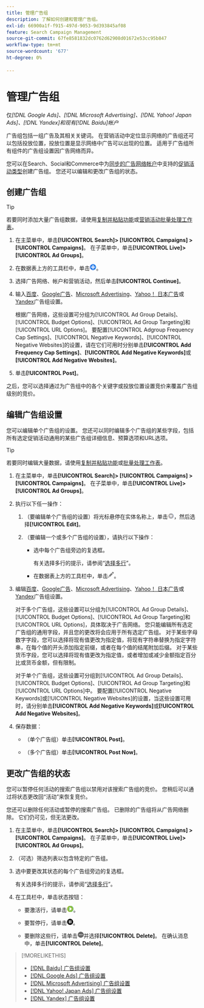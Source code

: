 ```yaml
---
title: 管理广告组
description: 了解如何创建和管理广告组。
exl-id: 66900a1f-f915-497d-9053-9d393845af08
feature: Search Campaign Management
source-git-commit: 67fe8581832dc0762d62908d01672e53cc95b847
workflow-type: tm+mt
source-wordcount: '677'
ht-degree: 0%

---
```


# 管理广告组

仅&#x200B;*[!DNL Google Ads]、[!DNL Microsoft Advertising]、[!DNL Yahoo! Japan Ads]、[!DNL Yandex]和现有[!DNL Baidu]帐户*

广告组包括一组广告及其相关关键词。 在营销活动中定位显示网络的广告组还可以包括投放位置，投放位置是显示网络中广告可以出现的位置。 适用于广告组所有组件的广告组设置因广告网络而异。

您可以在Search、Social和Commerce中为[同步的广告网络帐户](/help/search-social-commerce/campaign-management/accounts/ad-network-account-about.md)中支持的[促销活动类型](/help/search-social-commerce/introduction/supported-inventory.md)创建广告组。 您还可以编辑和更改广告组的状态。

## 创建广告组

>[!TIP]
>
>若要同时添加大量广告组数据，请使用[复制并粘贴功能](/help/search-social-commerce/campaign-management/campaigns/copy-paste.md)或[营销活动批量处理工作表](/help/search-social-commerce/campaign-management/bulksheets/bulksheet-about.md)。

1. 在主菜单中，单击&#x200B;**[!UICONTROL Search]> [!UICONTROL Campaigns] >[!UICONTROL Campaigns]**。 在子菜单中，单击&#x200B;**[!UICONTROL Live]>[!UICONTROL Ad Groups]**。

1. 在数据表上方的工具栏中，单击![创建](/help/search-social-commerce/assets/add.png "创建")。

1. 选择广告网络、帐户和营销活动，然后单击&#x200B;**[!UICONTROL Continue]**。

1. 输入[百度](/help/search-social-commerce/campaign-management/campaigns/ad-group-settings-baidu.md)、[Google广告](/help/search-social-commerce/campaign-management/campaigns/ad-group-settings-google.md)、[Microsoft Advertising](/help/search-social-commerce/campaign-management/campaigns/ad-group-settings-microsoft.md)、[Yahoo！ 日本广告](/help/search-social-commerce/campaign-management/campaigns/ad-group-settings-yahoo-japan.md)或[Yandex](/help/search-social-commerce/campaign-management/campaigns/ad-group-settings-yandex.md)广告组设置。

   根据广告网络，这些设置可分组为[!UICONTROL Ad Group Details]、[!UICONTROL Budget Options]、[!UICONTROL Ad Group Targeting]和[!UICONTROL URL Options]。 要配置[!UICONTROL Adgroup Frequency Cap Settings]、[!UICONTROL Negative Keywords]、[!UICONTROL Negative Websites]的设置，请在它们可用时分别单击&#x200B;**[!UICONTROL Add Frequency Cap Settings]**、**[!UICONTROL Add Negative Keywords]**&#x200B;或&#x200B;**[!UICONTROL Add Negative Websites]**。

1. 单击&#x200B;**[!UICONTROL Post]**。

之后，您可以选择通过为广告组中的各个关键字或投放位置设置竞价来覆盖广告组级别的竞价。

## 编辑广告组设置

您可以编辑单个广告组的设置。 您还可以同时编辑多个广告组的某些字段，包括所有选定促销活动通用的某些广告组详细信息、预算选项和URL选项。

>[!TIP]
>
>若要同时编辑大量数据，请使用[复制并粘贴功能](/help/search-social-commerce/campaign-management/campaigns/copy-paste.md)或[批量处理工作表](/help/search-social-commerce/campaign-management/bulksheets/bulksheet-about.md)。

1. 在主菜单中，单击&#x200B;**[!UICONTROL Search]> [!UICONTROL Campaigns] >[!UICONTROL Campaigns]**。 在子菜单中，单击&#x200B;**[!UICONTROL Live]>[!UICONTROL Ad Groups]**。

1. 执行以下任一操作：

   1. （要编辑单个广告组的设置）将光标悬停在实体名称上，单击![菜单图标](/help/search-social-commerce/assets/arrow-dropdown-menu.png "菜单图标")，然后选择&#x200B;**[!UICONTROL Edit]**。

   1. （要编辑一个或多个广告组的设置），请执行以下操作：

      * 选中每个广告组旁边的复选框。

        有关选择多行的提示，请参阅“[选择多行](/help/search-social-commerce/common-tasks/navigation-editing-selection/multiple-rows-select.md)”。

      * 在数据表上方的工具栏中，单击![编辑](/help/search-social-commerce/assets/edit.png "编辑")。

1. 编辑[百度](/help/search-social-commerce/campaign-management/campaigns/ad-group-settings-baidu.md)、[Google广告](/help/search-social-commerce/campaign-management/campaigns/ad-group-settings-google.md)、[Microsoft Advertising](/help/search-social-commerce/campaign-management/campaigns/ad-group-settings-microsoft.md)、[Yahoo！ 日本广告](/help/search-social-commerce/campaign-management/campaigns/ad-group-settings-yahoo-japan.md)或[Yandex](/help/search-social-commerce/campaign-management/campaigns/ad-group-settings-yandex.md)广告组设置。

   对于多个广告组，这些设置可以分组为[!UICONTROL Ad Group Details]、[!UICONTROL Budget Options]、[!UICONTROL Ad Group Targeting]和[!UICONTROL URL Options]，具体取决于广告网络。 您只能编辑所有选定广告组的通用字段，并且您的更改将会应用于所有选定广告组。 对于某些字母数字字段，您可以选择将现有值更改为指定值，将现有字符串替换为指定字符串，在每个值的开头添加指定前缀，或者在每个值的结尾附加后缀。 对于某些货币字段，您可以选择将现有值更改为指定值，或者增加或减少金额指定百分比或货币金额，但有限制。

   对于单个广告组，这些设置可分组到[!UICONTROL Ad Group Details]、[!UICONTROL Budget Options]、[!UICONTROL Ad Group Targeting]和[!UICONTROL URL Options]中。 要配置[!UICONTROL Negative Keywords]或[!UICONTROL Negative Websites]的设置，当这些设置可用时，请分别单击&#x200B;**[!UICONTROL Add Negative Keywords]**&#x200B;或&#x200B;**[!UICONTROL Add Negative Websites]**。

1. 保存数据：

   * （单个广告组）单击&#x200B;**[!UICONTROL Post]**。

   * （多个广告组）单击&#x200B;**[!UICONTROL Post Now]**。

## 更改广告组的状态

您可以暂停任何活动的搜索广告组以禁用对该搜索广告组的竞价。 您稍后可以通过将状态更改回“活动”来恢复竞价。

您还可以删除任何活动或暂停的搜索广告组。 已删除的广告组将从广告网络删除。 它们仍可见，但无法更改。

1. 在主菜单中，单击&#x200B;**[!UICONTROL Search]> [!UICONTROL Campaigns] >[!UICONTROL Campaigns]**。 在子菜单中，单击&#x200B;**[!UICONTROL Live]>[!UICONTROL Ad Groups]**。

1. （可选）筛选列表以包含特定的广告组。

1. 选中要更改其状态的每个广告组旁边的复选框。

   有关选择多行的提示，请参阅“[选择多行](/help/search-social-commerce/common-tasks/navigation-editing-selection/multiple-rows-select.md)”。

1. 在工具栏中，单击状态按钮：
   * 要激活行，请单击![激活](/help/search-social-commerce/assets/activate.png "激活")。

   * 要暂停行，请单击![暂停](/help/search-social-commerce/assets/pause.png "暂停")。

   * 要删除这些行，请单击![更多](/help/search-social-commerce/assets/more.png "更多")并选择&#x200B;**[!UICONTROL Delete]**。 在确认消息中，单击&#x200B;**[!UICONTROL Delete]**。

>[!MORELIKETHIS]
>
>* [[!DNL Baidu] 广告组设置](/help/search-social-commerce/campaign-management/campaigns/ad-group-settings-baidu.md)
>* [[!DNL Google Ads] 广告组设置](/help/search-social-commerce/campaign-management/campaigns/ad-group-settings-google.md)
>* [[!DNL Microsoft Advertising] 广告组设置](/help/search-social-commerce/campaign-management/campaigns/ad-group-settings-microsoft.md)
>* [[!DNL Yahoo! Japan Ads] 广告组设置](/help/search-social-commerce/campaign-management/campaigns/ad-group-settings-yahoo-japan.md)
>* [[!DNL Yandex] 广告组设置](/help/search-social-commerce/campaign-management/campaigns/ad-group-settings-yandex.md)
